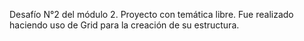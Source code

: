 Desafío N°2 del módulo 2. 
Proyecto con temática libre. 
Fue realizado haciendo uso de Grid para la creación de su estructura. 
